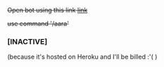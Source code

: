 ~~Open bot using this link <a href="https://t.me/PaavamBotBot">link</a>~~

~~use command '/aara'~~

### [INACTIVE] 

(because it's hosted on Heroku and I'll be billed :'( )
